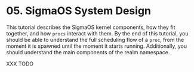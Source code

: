 # 05. SigmaOS System Design

This tutorial describes the SigmaOS kernel components, how they fit together,
and how `procs` interact with them. By the end of this tutorial, you should be
able to understand the full scheduling flow of a `proc`, from the moment it is
spawned until the moment it starts running. Additionally, you should understand
the main components of the realm namespace.

XXX TODO
